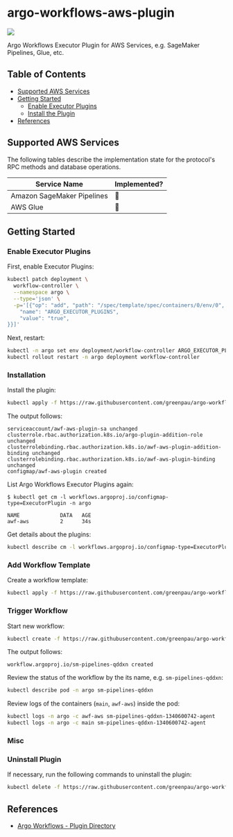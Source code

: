 # argo-workflows-aws-plugin

<a href="https://github.com/greenpau/argo-workflows-aws-plugin/actions/" target="_blank"><img src="https://github.com/greenpau/argo-workflows-aws-plugin/workflows/build/badge.svg"></a>

Argo Workflows Executor Plugin for AWS Services, e.g. SageMaker Pipelines, Glue, etc.

<!-- begin-markdown-toc -->
## Table of Contents

* [Supported AWS Services](#supported-aws-services)
* [Getting Started](#getting-started)
  * [Enable Executor Plugins](#enable-executor-plugins)
  * [Install the Plugin](#install-the-plugin)
* [References](#references)

<!-- end-markdown-toc -->

## Supported AWS Services

The following tables describe the implementation state for the protocol's RPC
methods and database operations.

| **Service Name** | **Implemented?** |
| --- | --- |
| Amazon SageMaker Pipelines | :construction: |
| AWS Glue | :construction: |


## Getting Started

### Enable Executor Plugins

First, enable Executor Plugins:

```bash
kubectl patch deployment \
  workflow-controller \
  --namespace argo \
  --type='json' \
  -p='[{"op": "add", "path": "/spec/template/spec/containers/0/env/0", "value": {
    "name": "ARGO_EXECUTOR_PLUGINS",
    "value": "true",
}}]'
```

Next, restart:

```bash
kubectl -n argo set env deployment/workflow-controller ARGO_EXECUTOR_PLUGINS=true
kubectl rollout restart -n argo deployment workflow-controller
```

### Installation

Install the plugin:

```bash
kubectl apply -f https://raw.githubusercontent.com/greenpau/argo-workflows-aws-plugin/main/assets/plugin.yaml
```

The output follows:

```
serviceaccount/awf-aws-plugin-sa unchanged
clusterrole.rbac.authorization.k8s.io/argo-plugin-addition-role unchanged
clusterrolebinding.rbac.authorization.k8s.io/awf-aws-plugin-addition-binding unchanged
clusterrolebinding.rbac.authorization.k8s.io/awf-aws-plugin-binding unchanged
configmap/awf-aws-plugin created
```

List Argo Workflows Executor Plugins again:

```
$ kubectl get cm -l workflows.argoproj.io/configmap-type=ExecutorPlugin -n argo

NAME             DATA   AGE
awf-aws          2      34s
```

Get details about the plugins:

```bash
kubectl describe cm -l workflows.argoproj.io/configmap-type=ExecutorPlugin -n argo
```

### Add Workflow Template

Create a workflow template:

```bash
kubectl apply -f https://raw.githubusercontent.com/greenpau/argo-workflows-aws-plugin/main/assets/sagemaker-pipelines-workflow-template.yaml
```

### Trigger Workflow

Start new workflow:

```bash
kubectl create -f https://raw.githubusercontent.com/greenpau/argo-workflows-aws-plugin/main/assets/sagemaker-pipelines-workflow.yaml
```

The output follows:

```
workflow.argoproj.io/sm-pipelines-qddxn created
```

Review the status of the workflow by the its name, e.g. `sm-pipelines-qddxn`:

```bash
kubectl describe pod -n argo sm-pipelines-qddxn
```

Review logs of the containers (`main`, `awf-aws`) inside the pod:

```bash
kubectl logs -n argo -c awf-aws sm-pipelines-qddxn-1340600742-agent
kubectl logs -n argo -c main sm-pipelines-qddxn-1340600742-agent
```

### Misc

### Uninstall Plugin

If necessary, run the following commands to uninstall the plugin:

```bash
kubectl delete -f https://raw.githubusercontent.com/greenpau/argo-workflows-aws-plugin/main/assets/plugin.yaml
```

## References

* [Argo Workflows - Plugin Directory](https://argoproj.github.io/argo-workflows/plugin-directory/)
